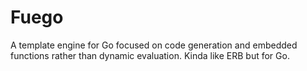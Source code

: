 # Fuego

A template engine for Go focused on code generation and embedded functions rather than dynamic evaluation.
Kinda like ERB but for Go.

